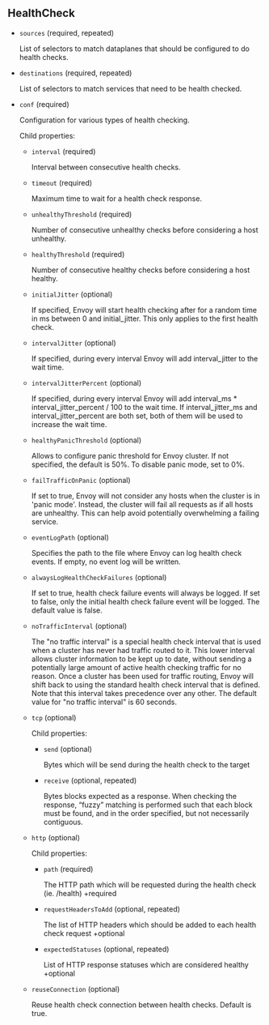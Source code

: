 ---
---
## HealthCheck

- `sources` (required, repeated)

    List of selectors to match dataplanes that should be configured to do
    health checks.

- `destinations` (required, repeated)

    List of selectors to match services that need to be health checked.

- `conf` (required)

    Configuration for various types of health checking.

    Child properties:    
    
    - `interval` (required)
    
        Interval between consecutive health checks.    
    
    - `timeout` (required)
    
        Maximum time to wait for a health check response.    
    
    - `unhealthyThreshold` (required)
    
        Number of consecutive unhealthy checks before considering a host
        unhealthy.    
    
    - `healthyThreshold` (required)
    
        Number of consecutive healthy checks before considering a host healthy.    
    
    - `initialJitter` (optional)
    
        If specified, Envoy will start health checking after for a random time in
        ms between 0 and initial_jitter. This only applies to the first health
        check.    
    
    - `intervalJitter` (optional)
    
        If specified, during every interval Envoy will add interval_jitter to the
        wait time.    
    
    - `intervalJitterPercent` (optional)
    
        If specified, during every interval Envoy will add interval_ms *
        interval_jitter_percent / 100 to the wait time. If interval_jitter_ms and
        interval_jitter_percent are both set, both of them will be used to
        increase the wait time.    
    
    - `healthyPanicThreshold` (optional)
    
        Allows to configure panic threshold for Envoy cluster. If not specified,
        the default is 50%. To disable panic mode, set to 0%.    
    
    - `failTrafficOnPanic` (optional)
    
        If set to true, Envoy will not consider any hosts when the cluster is in
        'panic mode'. Instead, the cluster will fail all requests as if all hosts
        are unhealthy. This can help avoid potentially overwhelming a failing
        service.    
    
    - `eventLogPath` (optional)
    
        Specifies the path to the file where Envoy can log health check events.
        If empty, no event log will be written.    
    
    - `alwaysLogHealthCheckFailures` (optional)
    
        If set to true, health check failure events will always be logged. If set
        to false, only the initial health check failure event will be logged. The
        default value is false.    
    
    - `noTrafficInterval` (optional)
    
        The "no traffic interval" is a special health check interval that is used
        when a cluster has never had traffic routed to it. This lower interval
        allows cluster information to be kept up to date, without sending a
        potentially large amount of active health checking traffic for no reason.
        Once a cluster has been used for traffic routing, Envoy will shift back
        to using the standard health check interval that is defined. Note that
        this interval takes precedence over any other. The default value for "no
        traffic interval" is 60 seconds.    
    
    - `tcp` (optional)
    
        Child properties:    
        
        - `send` (optional)
        
            Bytes which will be send during the health check to the target    
        
        - `receive` (optional, repeated)
        
            Bytes blocks expected as a response. When checking the response,
            “fuzzy” matching is performed such that each block must be found, and
            in the order specified, but not necessarily contiguous.    
    
    - `http` (optional)
    
        Child properties:    
        
        - `path` (required)
        
            The HTTP path which will be requested during the health check
            (ie. /health)
            +required    
        
        - `requestHeadersToAdd` (optional, repeated)
        
            The list of HTTP headers which should be added to each health check
            request
            +optional    
        
        - `expectedStatuses` (optional, repeated)
        
            List of HTTP response statuses which are considered healthy
            +optional    
    
    - `reuseConnection` (optional)
    
        Reuse health check connection between health checks. Default is true.

